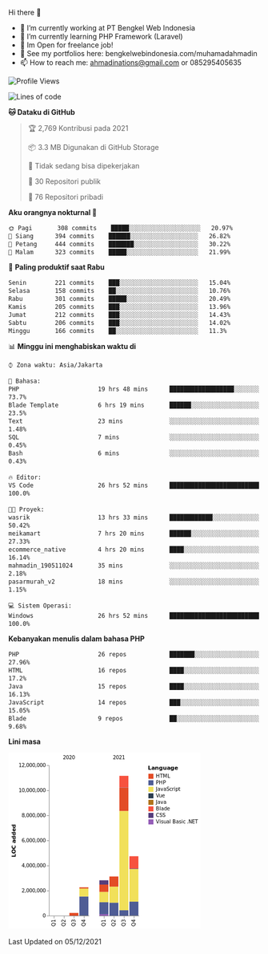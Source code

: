 Hi there 👋

- 🔭 I’m currently working at PT Bengkel Web Indonesia
- 🌱 I’m currently learning PHP Framework (Laravel)
- 📂 Im Open for freelance job!
- 🧷 See my portfolios here: bengkelwebindonesia.com/muhamadahmadin
- 📫 How to reach me: ahmadinations@gmail.com or 085295405635


<!--START_SECTION:waka-->
![Profile Views](http://img.shields.io/badge/Profil%20dilihat-5-blue)

![Lines of code](https://img.shields.io/badge/Sejak%20Hello%20World%20aku%20telah%20menulis-24.4%20million%20baris%20kode-blue)

**🐱 Dataku di GitHub** 

> 🏆 2,769 Kontribusi pada 2021
 > 
> 📦 3.3 MB Digunakan di GitHub Storage 
 > 
> 🚫 Tidak sedang bisa dipekerjakan
 > 
> 📜 30 Repositori publik 
 > 
> 🔑 76 Repositori pribadi  
 > 
**Aku orangnya nokturnal 🦉** 

```text
🌞 Pagi       308 commits    █████░░░░░░░░░░░░░░░░░░░░   20.97% 
🌆 Siang      394 commits    ██████░░░░░░░░░░░░░░░░░░░   26.82% 
🌃 Petang     444 commits    ███████░░░░░░░░░░░░░░░░░░   30.22% 
🌙 Malam      323 commits    █████░░░░░░░░░░░░░░░░░░░░   21.99%

```
📅 **Paling produktif saat Rabu** 

```text
Senin        221 commits    ███░░░░░░░░░░░░░░░░░░░░░░   15.04% 
Selasa       158 commits    ██░░░░░░░░░░░░░░░░░░░░░░░   10.76% 
Rabu         301 commits    █████░░░░░░░░░░░░░░░░░░░░   20.49% 
Kamis        205 commits    ███░░░░░░░░░░░░░░░░░░░░░░   13.96% 
Jumat        212 commits    ███░░░░░░░░░░░░░░░░░░░░░░   14.43% 
Sabtu        206 commits    ███░░░░░░░░░░░░░░░░░░░░░░   14.02% 
Minggu       166 commits    ██░░░░░░░░░░░░░░░░░░░░░░░   11.3%

```


📊 **Minggu ini menghabiskan waktu di** 

```text
⌚︎ Zona waktu: Asia/Jakarta

💬 Bahasa: 
PHP                      19 hrs 48 mins      ██████████████████░░░░░░░   73.7% 
Blade Template           6 hrs 19 mins       ██████░░░░░░░░░░░░░░░░░░░   23.5% 
Text                     23 mins             ░░░░░░░░░░░░░░░░░░░░░░░░░   1.48% 
SQL                      7 mins              ░░░░░░░░░░░░░░░░░░░░░░░░░   0.45% 
Bash                     6 mins              ░░░░░░░░░░░░░░░░░░░░░░░░░   0.43%

🔥 Editor: 
VS Code                  26 hrs 52 mins      █████████████████████████   100.0%

🐱‍💻 Proyek: 
wasrik                   13 hrs 33 mins      ████████████░░░░░░░░░░░░░   50.42% 
meikamart                7 hrs 20 mins       ██████░░░░░░░░░░░░░░░░░░░   27.33% 
ecommerce_native         4 hrs 20 mins       ████░░░░░░░░░░░░░░░░░░░░░   16.14% 
mahmadin_190511024       35 mins             ░░░░░░░░░░░░░░░░░░░░░░░░░   2.18% 
pasarmurah_v2            18 mins             ░░░░░░░░░░░░░░░░░░░░░░░░░   1.15%

💻 Sistem Operasi: 
Windows                  26 hrs 52 mins      █████████████████████████   100.0%

```

**Kebanyakan menulis dalam bahasa PHP** 

```text
PHP                      26 repos            ███████░░░░░░░░░░░░░░░░░░   27.96% 
HTML                     16 repos            ████░░░░░░░░░░░░░░░░░░░░░   17.2% 
Java                     15 repos            ████░░░░░░░░░░░░░░░░░░░░░   16.13% 
JavaScript               14 repos            ███░░░░░░░░░░░░░░░░░░░░░░   15.05% 
Blade                    9 repos             ██░░░░░░░░░░░░░░░░░░░░░░░   9.68%

```


**Lini masa**

![Chart not found](https://raw.githubusercontent.com/MuhamadAhmadin/MuhamadAhmadin/master/charts/bar_graph.png) 


 Last Updated on 05/12/2021
<!--END_SECTION:waka-->
